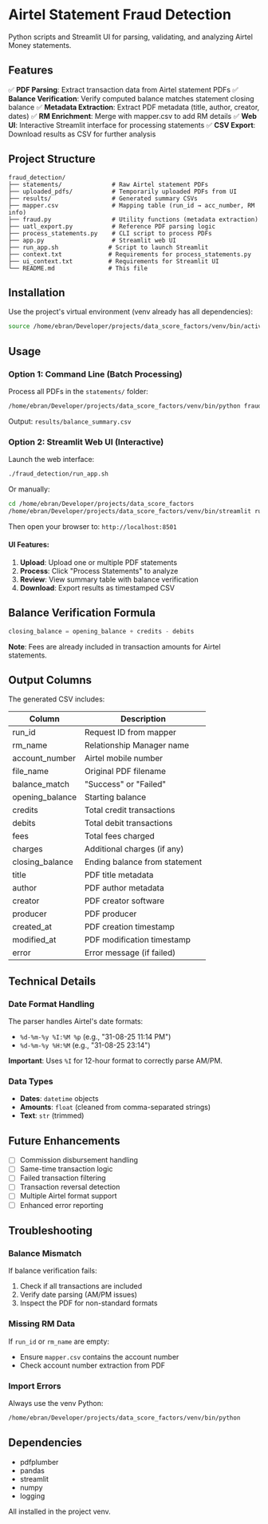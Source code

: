 # Airtel Statement Fraud Detection

Python scripts and Streamlit UI for parsing, validating, and analyzing Airtel Money statements.

## Features

✅ **PDF Parsing**: Extract transaction data from Airtel statement PDFs
✅ **Balance Verification**: Verify computed balance matches statement closing balance
✅ **Metadata Extraction**: Extract PDF metadata (title, author, creator, dates)
✅ **RM Enrichment**: Merge with mapper.csv to add RM details
✅ **Web UI**: Interactive Streamlit interface for processing statements
✅ **CSV Export**: Download results as CSV for further analysis

## Project Structure

```
fraud_detection/
├── statements/              # Raw Airtel statement PDFs
├── uploaded_pdfs/           # Temporarily uploaded PDFs from UI
├── results/                 # Generated summary CSVs
├── mapper.csv               # Mapping table (run_id → acc_number, RM info)
├── fraud.py                 # Utility functions (metadata extraction)
├── uatl_export.py           # Reference PDF parsing logic
├── process_statements.py    # CLI script to process PDFs
├── app.py                   # Streamlit web UI
├── run_app.sh              # Script to launch Streamlit
├── context.txt             # Requirements for process_statements.py
├── ui_context.txt          # Requirements for Streamlit UI
└── README.md               # This file
```

## Installation

Use the project's virtual environment (venv already has all dependencies):

```bash
source /home/ebran/Developer/projects/data_score_factors/venv/bin/activate
```

## Usage

### Option 1: Command Line (Batch Processing)

Process all PDFs in the `statements/` folder:

```bash
/home/ebran/Developer/projects/data_score_factors/venv/bin/python fraud_detection/process_statements.py
```

Output: `results/balance_summary.csv`

### Option 2: Streamlit Web UI (Interactive)

Launch the web interface:

```bash
./fraud_detection/run_app.sh
```

Or manually:

```bash
cd /home/ebran/Developer/projects/data_score_factors
/home/ebran/Developer/projects/data_score_factors/venv/bin/streamlit run fraud_detection/app.py
```

Then open your browser to: `http://localhost:8501`

#### UI Features:
1. **Upload**: Upload one or multiple PDF statements
2. **Process**: Click "Process Statements" to analyze
3. **Review**: View summary table with balance verification
4. **Download**: Export results as timestamped CSV

## Balance Verification Formula

```python
closing_balance = opening_balance + credits - debits
```

**Note**: Fees are already included in transaction amounts for Airtel statements.

## Output Columns

The generated CSV includes:

| Column | Description |
|--------|-------------|
| run_id | Request ID from mapper |
| rm_name | Relationship Manager name |
| account_number | Airtel mobile number |
| file_name | Original PDF filename |
| balance_match | "Success" or "Failed" |
| opening_balance | Starting balance |
| credits | Total credit transactions |
| debits | Total debit transactions |
| fees | Total fees charged |
| charges | Additional charges (if any) |
| closing_balance | Ending balance from statement |
| title | PDF title metadata |
| author | PDF author metadata |
| creator | PDF creator software |
| producer | PDF producer |
| created_at | PDF creation timestamp |
| modified_at | PDF modification timestamp |
| error | Error message (if failed) |

## Technical Details

### Date Format Handling

The parser handles Airtel's date formats:
- `%d-%m-%y %I:%M %p` (e.g., "31-08-25 11:14 PM")
- `%d-%m-%y %H:%M` (e.g., "31-08-25 23:14")

**Important**: Uses `%I` for 12-hour format to correctly parse AM/PM.

### Data Types

- **Dates**: `datetime` objects
- **Amounts**: `float` (cleaned from comma-separated strings)
- **Text**: `str` (trimmed)

## Future Enhancements

- [ ] Commission disbursement handling
- [ ] Same-time transaction logic
- [ ] Failed transaction filtering
- [ ] Transaction reversal detection
- [ ] Multiple Airtel format support
- [ ] Enhanced error reporting

## Troubleshooting

### Balance Mismatch

If balance verification fails:
1. Check if all transactions are included
2. Verify date parsing (AM/PM issues)
3. Inspect the PDF for non-standard formats

### Missing RM Data

If `run_id` or `rm_name` are empty:
- Ensure `mapper.csv` contains the account number
- Check account number extraction from PDF

### Import Errors

Always use the venv Python:
```bash
/home/ebran/Developer/projects/data_score_factors/venv/bin/python
```

## Dependencies

- pdfplumber
- pandas
- streamlit
- numpy
- logging

All installed in the project venv.
